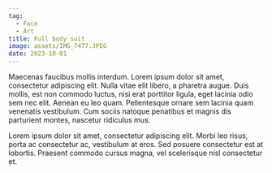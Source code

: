 ```yaml
---
tag:
  - Face 
  - Art 
title: Full body suit
image: assets/IMG_7477.JPEG
date: 2023-10-01
---
```


Maecenas faucibus mollis interdum. Lorem ipsum dolor sit amet, consectetur adipiscing elit. Nulla vitae elit libero, a pharetra augue. Duis mollis, est non commodo luctus, nisi erat porttitor ligula, eget lacinia odio sem nec elit. Aenean eu leo quam. Pellentesque ornare sem lacinia quam venenatis vestibulum. Cum sociis natoque penatibus et magnis dis parturient montes, nascetur ridiculus mus.

Lorem ipsum dolor sit amet, consectetur adipiscing elit. Morbi leo risus, porta ac consectetur ac, vestibulum at eros. Sed posuere consectetur est at lobortis. Praesent commodo cursus magna, vel scelerisque nisl consectetur et.
